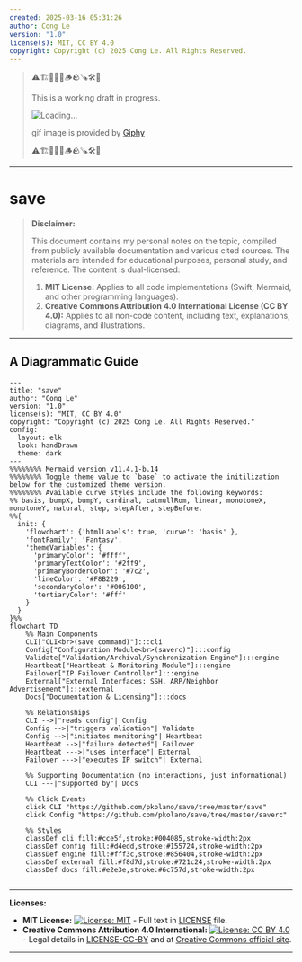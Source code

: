 ```yaml
---
created: 2025-03-16 05:31:26
author: Cong Le
version: "1.0"
license(s): MIT, CC BY 4.0
copyright: Copyright (c) 2025 Cong Le. All Rights Reserved.
---
```



> ⚠️🏗️🚧🦺🧱🪵🪨🪚🛠️👷
> 
> This is a working draft in progress.
> 
> ![Loading...](https://media3.giphy.com/media/v1.Y2lkPTc5MGI3NjExMGo3YTRwbHZuMmFtOTkzMjB1MWN3aTM4OWZmcWdrdGFpZXQ5d2cybiZlcD12MV9pbnRlcm5hbF9naWZfYnlfaWQmY3Q9Zw/NrXyKCIbSebv5Sgxpj/giphy.gif)
> 
> gif image is provided by [Giphy](https://giphy.com)
> 
> ⚠️🏗️🚧🦺🧱🪵🪨🪚🛠️👷

----


# save
> **Disclaimer:**
>
> This document contains my personal notes on the topic,
> compiled from publicly available documentation and various cited sources.
> The materials are intended for educational purposes, personal study, and reference.
> The content is dual-licensed:
> 1. **MIT License:** Applies to all code implementations (Swift, Mermaid, and other programming languages).
> 2. **Creative Commons Attribution 4.0 International License (CC BY 4.0):** Applies to all non-code content, including text, explanations, diagrams, and illustrations.
---


## A Diagrammatic Guide 



```mermaid
---
title: "save"
author: "Cong Le"
version: "1.0"
license(s): "MIT, CC BY 4.0"
copyright: "Copyright (c) 2025 Cong Le. All Rights Reserved."
config:
  layout: elk
  look: handDrawn
  theme: dark
---
%%%%%%%% Mermaid version v11.4.1-b.14
%%%%%%%% Toggle theme value to `base` to activate the initilization below for the customized theme version.
%%%%%%%% Available curve styles include the following keywords:
%% basis, bumpX, bumpY, cardinal, catmullRom, linear, monotoneX, monotoneY, natural, step, stepAfter, stepBefore.
%%{
  init: {
    'flowchart': {'htmlLabels': true, 'curve': 'basis' },
    'fontFamily': 'Fantasy',
    'themeVariables': {
      'primaryColor': '#ffff',
      'primaryTextColor': '#2ff9',
      'primaryBorderColor': '#7c2',
      'lineColor': '#F8B229',
      'secondaryColor': '#006100',
      'tertiaryColor': '#fff'
    }
  }
}%%
flowchart TD
    %% Main Components
    CLI["CLI<br>(save command)"]:::cli
    Config["Configuration Module<br>(saverc)"]:::config
    Validate["Validation/Archival/Synchronization Engine"]:::engine
    Heartbeat["Heartbeat & Monitoring Module"]:::engine
    Failover["IP Failover Controller"]:::engine
    External["External Interfaces: SSH, ARP/Neighbor Advertisement"]:::external
    Docs["Documentation & Licensing"]:::docs

    %% Relationships
    CLI -->|"reads config"| Config
    Config -->|"triggers validation"| Validate
    Config -->|"initiates monitoring"| Heartbeat
    Heartbeat -->|"failure detected"| Failover
    Heartbeat --->|"uses interface"| External
    Failover --->|"executes IP switch"| External

    %% Supporting Documentation (no interactions, just informational)
    CLI ---|"supported by"| Docs

    %% Click Events
    click CLI "https://github.com/pkolano/save/tree/master/save"
    click Config "https://github.com/pkolano/save/tree/master/saverc"

    %% Styles
    classDef cli fill:#cce5f,stroke:#004085,stroke-width:2px
    classDef config fill:#d4edd,stroke:#155724,stroke-width:2px
    classDef engine fill:#fff3c,stroke:#856404,stroke-width:2px
    classDef external fill:#f8d7d,stroke:#721c24,stroke-width:2px
    classDef docs fill:#e2e3e,stroke:#6c757d,stroke-width:2px
    
```



---
**Licenses:**

- **MIT License:**  [![License: MIT](https://img.shields.io/badge/License-MIT-yellow.svg)](LICENSE) - Full text in [LICENSE](LICENSE) file.
- **Creative Commons Attribution 4.0 International:** [![License: CC BY 4.0](https://licensebuttons.net/l/by/4.0/88x31.png)](LICENSE-CC-BY) - Legal details in [LICENSE-CC-BY](LICENSE-CC-BY) and at [Creative Commons official site](http://creativecommons.org/licenses/by/4.0/).

---
